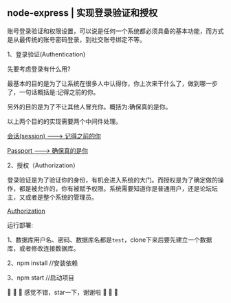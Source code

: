 ## node-express | 实现登录验证和授权

账号登录验证和权限设置，可以说是任何一个系统都必须具备的基本功能，而方式是从最传统的账号密码登录，到社交账号绑定不等。

1、登录验证(Authentication)

先要考虑登录有什么用?

最基本的目的是为了让系统在很多人中认得你，你上次来干什么了，做到哪一步了，一句话概括是:记得之前的你。

另外的目的是为了不让其他人冒充你。概括为:确保真的是你。

以上两个目的的实现需要两个中间件处理。

[会话(session) ---> 记得之前的你](https://github.com/WenNingZhang/simple_login/blob/master/md/session.md)

[Passport ---> 确保真的是你](https://github.com/WenNingZhang/simple_login/blob/master/md/passport.md)

2、授权（Authorization）

登录验证是为了验证你的身份，有机会进入系统的大门。而授权是为了确定做的操作，都是被允许的，你有被赋予权限。系统需要知道你是普通用户，还是论坛坛主，又或者是整个系统的管理员。

[Authorization](https://github.com/WenNingZhang/simple_login/blob/master/md/Authorization.md)

运行部署:

1、数据库用户名、密码、数据库名都是`test`，clone下来后要先建立一个数据库，或者修改连接数据库。

2、npm install	//安装依赖

3、npm start 	//启动项目

:pray: :pray: :pray: 感觉不错，star一下，谢谢啦 :pray: :pray: :pray: